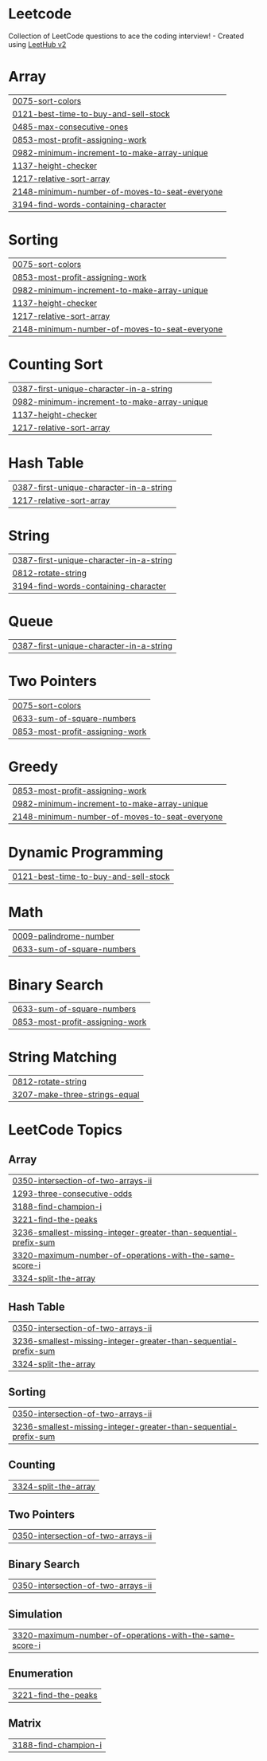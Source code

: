 # Leetcode
Collection of LeetCode questions to ace the coding interview! - Created using [LeetHub v2](https://github.com/arunbhardwaj/LeetHub-2.0)


# Array
|  |
| ------- |
| [0075-sort-colors](https://github.com/param-code/Leetcode/tree/master/0075-sort-colors) |
| [0121-best-time-to-buy-and-sell-stock](https://github.com/param-code/Leetcode/tree/master/0121-best-time-to-buy-and-sell-stock) |
| [0485-max-consecutive-ones](https://github.com/param-code/Leetcode/tree/master/0485-max-consecutive-ones) |
| [0853-most-profit-assigning-work](https://github.com/param-code/Leetcode/tree/master/0853-most-profit-assigning-work) |
| [0982-minimum-increment-to-make-array-unique](https://github.com/param-code/Leetcode/tree/master/0982-minimum-increment-to-make-array-unique) |
| [1137-height-checker](https://github.com/param-code/Leetcode/tree/master/1137-height-checker) |
| [1217-relative-sort-array](https://github.com/param-code/Leetcode/tree/master/1217-relative-sort-array) |
| [2148-minimum-number-of-moves-to-seat-everyone](https://github.com/param-code/Leetcode/tree/master/2148-minimum-number-of-moves-to-seat-everyone) |
| [3194-find-words-containing-character](https://github.com/param-code/Leetcode/tree/master/3194-find-words-containing-character) |
# Sorting
|  |
| ------- |
| [0075-sort-colors](https://github.com/param-code/Leetcode/tree/master/0075-sort-colors) |
| [0853-most-profit-assigning-work](https://github.com/param-code/Leetcode/tree/master/0853-most-profit-assigning-work) |
| [0982-minimum-increment-to-make-array-unique](https://github.com/param-code/Leetcode/tree/master/0982-minimum-increment-to-make-array-unique) |
| [1137-height-checker](https://github.com/param-code/Leetcode/tree/master/1137-height-checker) |
| [1217-relative-sort-array](https://github.com/param-code/Leetcode/tree/master/1217-relative-sort-array) |
| [2148-minimum-number-of-moves-to-seat-everyone](https://github.com/param-code/Leetcode/tree/master/2148-minimum-number-of-moves-to-seat-everyone) |
# Counting Sort
|  |
| ------- |
| [0387-first-unique-character-in-a-string](https://github.com/param-code/Leetcode/tree/master/0387-first-unique-character-in-a-string) |
| [0982-minimum-increment-to-make-array-unique](https://github.com/param-code/Leetcode/tree/master/0982-minimum-increment-to-make-array-unique) |
| [1137-height-checker](https://github.com/param-code/Leetcode/tree/master/1137-height-checker) |
| [1217-relative-sort-array](https://github.com/param-code/Leetcode/tree/master/1217-relative-sort-array) |
# Hash Table
|  |
| ------- |
| [0387-first-unique-character-in-a-string](https://github.com/param-code/Leetcode/tree/master/0387-first-unique-character-in-a-string) |
| [1217-relative-sort-array](https://github.com/param-code/Leetcode/tree/master/1217-relative-sort-array) |
# String
|  |
| ------- |
| [0387-first-unique-character-in-a-string](https://github.com/param-code/Leetcode/tree/master/0387-first-unique-character-in-a-string) |
| [0812-rotate-string](https://github.com/param-code/Leetcode/tree/master/0812-rotate-string) |
| [3194-find-words-containing-character](https://github.com/param-code/Leetcode/tree/master/3194-find-words-containing-character) |
# Queue
|  |
| ------- |
| [0387-first-unique-character-in-a-string](https://github.com/param-code/Leetcode/tree/master/0387-first-unique-character-in-a-string) |
# Two Pointers
|  |
| ------- |
| [0075-sort-colors](https://github.com/param-code/Leetcode/tree/master/0075-sort-colors) |
| [0633-sum-of-square-numbers](https://github.com/param-code/Leetcode/tree/master/0633-sum-of-square-numbers) |
| [0853-most-profit-assigning-work](https://github.com/param-code/Leetcode/tree/master/0853-most-profit-assigning-work) |
# Greedy
|  |
| ------- |
| [0853-most-profit-assigning-work](https://github.com/param-code/Leetcode/tree/master/0853-most-profit-assigning-work) |
| [0982-minimum-increment-to-make-array-unique](https://github.com/param-code/Leetcode/tree/master/0982-minimum-increment-to-make-array-unique) |
| [2148-minimum-number-of-moves-to-seat-everyone](https://github.com/param-code/Leetcode/tree/master/2148-minimum-number-of-moves-to-seat-everyone) |
# Dynamic Programming
|  |
| ------- |
| [0121-best-time-to-buy-and-sell-stock](https://github.com/param-code/Leetcode/tree/master/0121-best-time-to-buy-and-sell-stock) |
# Math
|  |
| ------- |
| [0009-palindrome-number](https://github.com/param-code/Leetcode/tree/master/0009-palindrome-number) |
| [0633-sum-of-square-numbers](https://github.com/param-code/Leetcode/tree/master/0633-sum-of-square-numbers) |
# Binary Search
|  |
| ------- |
| [0633-sum-of-square-numbers](https://github.com/param-code/Leetcode/tree/master/0633-sum-of-square-numbers) |
| [0853-most-profit-assigning-work](https://github.com/param-code/Leetcode/tree/master/0853-most-profit-assigning-work) |
# String Matching
|  |
| ------- |
| [0812-rotate-string](https://github.com/param-code/Leetcode/tree/master/0812-rotate-string) |
| [3207-make-three-strings-equal](https://github.com/param-code/Leetcode/tree/master/3207-make-three-strings-equal) |
<!---LeetCode Topics Start-->
# LeetCode Topics
## Array
|  |
| ------- |
| [0350-intersection-of-two-arrays-ii](https://github.com/param-code/Leetcode/tree/master/0350-intersection-of-two-arrays-ii) |
| [1293-three-consecutive-odds](https://github.com/param-code/Leetcode/tree/master/1293-three-consecutive-odds) |
| [3188-find-champion-i](https://github.com/param-code/Leetcode/tree/master/3188-find-champion-i) |
| [3221-find-the-peaks](https://github.com/param-code/Leetcode/tree/master/3221-find-the-peaks) |
| [3236-smallest-missing-integer-greater-than-sequential-prefix-sum](https://github.com/param-code/Leetcode/tree/master/3236-smallest-missing-integer-greater-than-sequential-prefix-sum) |
| [3320-maximum-number-of-operations-with-the-same-score-i](https://github.com/param-code/Leetcode/tree/master/3320-maximum-number-of-operations-with-the-same-score-i) |
| [3324-split-the-array](https://github.com/param-code/Leetcode/tree/master/3324-split-the-array) |
## Hash Table
|  |
| ------- |
| [0350-intersection-of-two-arrays-ii](https://github.com/param-code/Leetcode/tree/master/0350-intersection-of-two-arrays-ii) |
| [3236-smallest-missing-integer-greater-than-sequential-prefix-sum](https://github.com/param-code/Leetcode/tree/master/3236-smallest-missing-integer-greater-than-sequential-prefix-sum) |
| [3324-split-the-array](https://github.com/param-code/Leetcode/tree/master/3324-split-the-array) |
## Sorting
|  |
| ------- |
| [0350-intersection-of-two-arrays-ii](https://github.com/param-code/Leetcode/tree/master/0350-intersection-of-two-arrays-ii) |
| [3236-smallest-missing-integer-greater-than-sequential-prefix-sum](https://github.com/param-code/Leetcode/tree/master/3236-smallest-missing-integer-greater-than-sequential-prefix-sum) |
## Counting
|  |
| ------- |
| [3324-split-the-array](https://github.com/param-code/Leetcode/tree/master/3324-split-the-array) |
## Two Pointers
|  |
| ------- |
| [0350-intersection-of-two-arrays-ii](https://github.com/param-code/Leetcode/tree/master/0350-intersection-of-two-arrays-ii) |
## Binary Search
|  |
| ------- |
| [0350-intersection-of-two-arrays-ii](https://github.com/param-code/Leetcode/tree/master/0350-intersection-of-two-arrays-ii) |
## Simulation
|  |
| ------- |
| [3320-maximum-number-of-operations-with-the-same-score-i](https://github.com/param-code/Leetcode/tree/master/3320-maximum-number-of-operations-with-the-same-score-i) |
## Enumeration
|  |
| ------- |
| [3221-find-the-peaks](https://github.com/param-code/Leetcode/tree/master/3221-find-the-peaks) |
## Matrix
|  |
| ------- |
| [3188-find-champion-i](https://github.com/param-code/Leetcode/tree/master/3188-find-champion-i) |
<!---LeetCode Topics End-->
